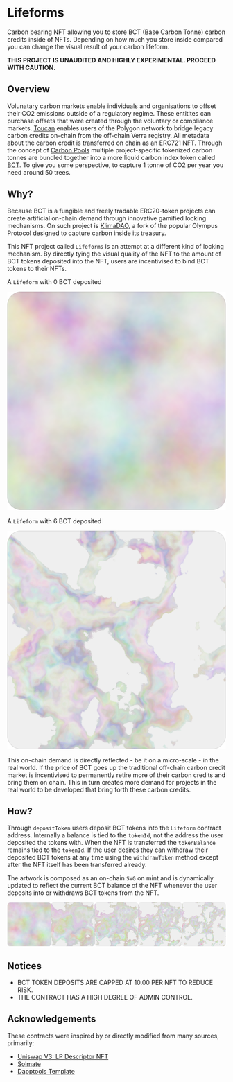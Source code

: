 # Lifeforms

Carbon bearing NFT allowing you to store BCT (Base Carbon Tonne) carbon credits inside of NFTs. Depending on how much you store inside compared you can change the visual result of your carbon lifeform.

**THIS PROJECT IS UNAUDITED AND HIGHLY EXPERIMENTAL. PROCEED WITH CAUTION.**

## Overview

Volunatary carbon markets enable individuals and organisations to offset their CO2 emissions outside of a regulatory regime. These entitites can purchase offsets that were created through the voluntary or compliance markets. [Toucan](https://toucan.earth/) enables users of the Polygon network to bridge legacy carbon credits on-chain from the off-chain Verra registry. All metadata about the carbon credit is transferred on chain as an ERC721 NFT. Through the concept of [Carbon Pools](https://docs.toucan.earth/protocol/pool/pools) multiple project-specific tokenized carbon tonnes are bundled together into a more liquid carbon index token called [BCT](https://www.coingecko.com/en/coins/toucan-protocol-base-carbon-tonne). To give you some perspective, to capture 1 tonne of CO2 per year you need around 50 trees.

## Why?

Because BCT is a fungible and freely tradable ERC20-token projects can create artificial on-chain demand through innovative gamified locking mechanisms. On such project is [KlimaDAO](https://www.klimadao.finance/), a fork of the popular Olympus Protocol designed to capture carbon inside its treasury.

This NFT project called `Lifeforms` is an attempt at a different kind of locking mechanism. By directly tying the visual quality of the NFT to the amount of BCT tokens deposited into the NFT, users are incentivised to bind BCT tokens to their NFTs.

A `Lifeform` with 0 BCT deposited

![Lifeform 0 BCT](./assets/99-0.svg)

A `Lifeform` with 6 BCT deposited

![Lifeform 6 BCT](./assets/99-1500.svg)

This on-chain demand is directly reflected - be it on a micro-scale - in the real world. If the price of BCT goes up the traditional off-chain carbon credit market is incentivised to permanently retire more of their carbon credits and bring them on chain. This in turn creates more demand for projects in the real world to be developed that bring forth these carbon credits.

## How?

Through `depositToken` users deposit BCT tokens into the `Lifeform` contract address. Internally a balance is tied to the `tokenId`, not the address the user deposited the tokens with. When the NFT is transferred the `tokenBalance` remains tied to the `tokenId`. If the user desires they can withdraw their deposited BCT tokens at any time using the `withdrawToken` method except after the NFT itself has been transferred already.

The artwork is composed as an on-chain `SVG` on mint and is dynamically updated to reflect the current BCT balance of the NFT whenever the user deposits into or withdraws BCT tokens from the NFT.

![Lifeform progression](./assets/1.png)

## Notices

- BCT TOKEN DEPOSITS ARE CAPPED AT 10.00 PER NFT TO REDUCE RISK.
- THE CONTRACT HAS A HIGH DEGREE OF ADMIN CONTROL.

## Acknowledgements

These contracts were inspired by or directly modified from many sources, primarily:

- [Uniswap V3: LP Descriptor NFT](https://etherscan.io/address/0x91ae842a5ffd8d12023116943e72a606179294f3#code)
- [Solmate](https://github.com/Rari-Capital/solmate)
- [Dapptools Template](https://github.com/gakonst/dapptools-template)
